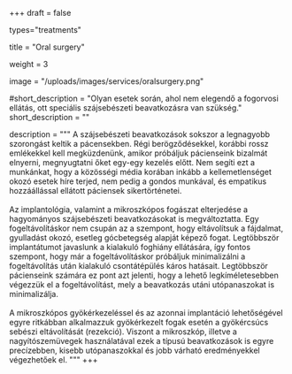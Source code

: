 +++
draft = false

types="treatments"

title = "Oral surgery"

weight = 3

image = "/uploads/images/services/oralsurgery.png"

#short_description = "Olyan esetek során, ahol nem elegendő a fogorvosi ellátás, ott speciális szájsebészeti beavatkozásra van szükség."
short_description = ""

description =  """
A szájsebészeti beavatkozások sokszor a legnagyobb szorongást keltik a pácensekben. Régi berögződésekkel, korábbi rossz emlékekkel kell megküzdenünk, amikor próbáljuk pácienseink bizalmát elnyerni, megnyugtatni őket egy-egy kezelés előtt. Nem segíti ezt a munkánkat, hogy a közösségi média korában inkább a kellemetlenséget okozó esetek híre terjed, nem pedig a gondos munkával, és empatikus hozzáállással ellátott páciensek sikertörténetei.
<br><br>
Az implantológia, valamint a mikroszkópos fogászat elterjedése a hagyományos szájsebészeti beavatkozásokat is megváltoztatta.
Egy fogeltávolításkor nem csupán az a szempont, hogy eltávolítsuk a fájdalmat, gyulladást okozó, esetleg gócbetegség alapját képező fogat. Legtöbbször implantátumot javaslunk a kialakuló foghiány ellátására, így fontos szempont, hogy már a fogeltávolításkor próbáljuk minimalizálni a fogeltávolítás után kialakuló csontátépülés káros hatásait. Legtöbbször pácienseink számára ez pont azt jelenti, hogy a lehető legkíméletesebben végezzük el a fogeltávolítást, mely a beavatkozás utáni utópanaszokat is minimalizálja.
<br><br>
A mikroszkópos gyökérkezeléssel és az azonnai implantáció lehetőségével egyre ritkábban alkalmazzuk gyökérkezelt fogak esetén a gyökércsúcs sebészi eltávolítását (rezekció). Viszont a mikroszkóp, illetve a nagyítószemüvegek használatával ezek a típusú beavatkozások is egyre precízebben, kisebb utópanaszokkal és jobb várható eredményekkel végezhetőek el.
​"""
+++
